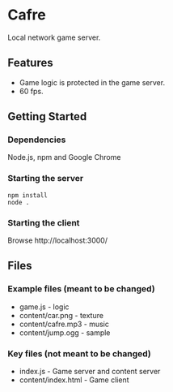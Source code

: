 # Cafre
Local network game server.
## Features
- Game logic is protected in the game server.
- 60 fps.
## Getting Started
### Dependencies
Node.js, npm and Google Chrome
### Starting the server
```
npm install
node .
```
### Starting the client
Browse http://localhost:3000/
## Files 
### Example files (meant to be changed)
- game.js - logic
- content/car.png - texture
- content/cafre.mp3 - music
- content/jump.ogg - sample
### Key files (not meant to be changed)
- index.js - Game server and content server
- content/index.html - Game client
